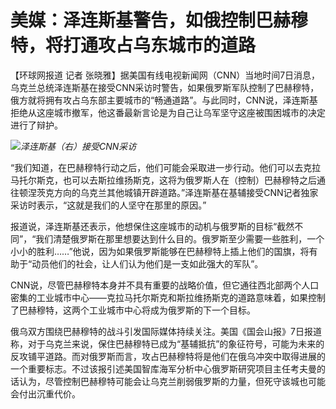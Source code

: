 # 美媒：泽连斯基警告，如俄控制巴赫穆特，将打通攻占乌东城市的道路

【环球网报道 记者
张晓雅】据美国有线电视新闻网（CNN）当地时间7日消息，乌克兰总统泽连斯基在接受CNN采访时警告，如果俄罗斯军队控制了巴赫穆特，俄方就将拥有攻占乌东部主要城市的“畅通道路”。与此同时，CNN说，泽连斯基拒绝从这座城市撤军，他这番最新言论是为自己让乌军坚守这座被围困城市的决定进行了辩护。

![](https://inews.gtimg.com/om_bt/ObuJKBoXptZxuaqJe6nu6PF_WoBLVkUQm-FGiZsvD6GiMAA/1000)_泽连斯基（右）接受CNN采访_

“我们知道，在巴赫穆特行动之后，他们可能会采取进一步行动。他们可以去克拉马托尔斯克，也可以去斯拉维扬斯克，这将为俄罗斯人在（控制）巴赫穆特之后通往顿涅茨克方向的乌克兰其他城镇开辟道路。”泽连斯基在基辅接受CNN记者独家采访时表示，“这就是我们的人坚守在那里的原因。”

报道说，泽连斯基还表示，他想保住这座城市的动机与俄罗斯的目标“截然不同”，“我们清楚俄罗斯在那里想要达到什么目的。俄罗斯至少需要一些胜利，一个小小的胜利……”他说，因为如果俄罗斯能够在巴赫穆特上插上他们的国旗，将有助于“动员他们的社会，让人们认为他们是一支如此强大的军队”。

CNN说，尽管巴赫穆特本身并不具有重要的战略价值，但它通往西北部两个人口密集的工业城市中心——克拉马托尔斯克和斯拉维扬斯克的道路意味着，如果控制了巴赫穆特，这两个工业城市中心将成为俄罗斯的下一个目标。

俄乌双方围绕巴赫穆特的战斗引发国际媒体持续关注。美国《国会山报》7日报道称，对于乌克兰来说，保住巴赫穆特已成为“基辅抵抗”的象征符号，可能为未来的反攻铺平道路。而对俄罗斯而言，攻占巴赫穆特将是他们在俄乌冲突中取得进展的一个重要标志。不过该报引述美国智库海军分析中心俄罗斯研究项目主任考夫曼的话认为，尽管控制巴赫穆特可能会让乌克兰削弱俄罗斯的力量，但死守该城也可能会付出沉重代价。


